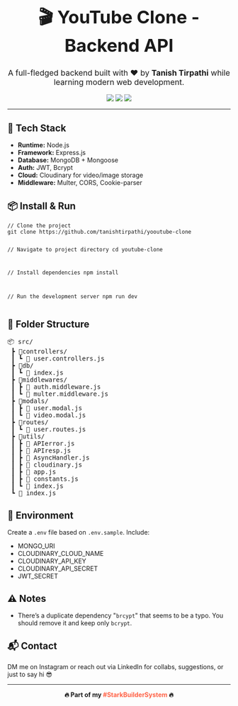 <h1 align="center" style="font-size: 2.5rem;">🎬 YouTube Clone - Backend API</h1>

<p align="center" style="font-size: 1.1rem;">
  A full-fledged backend built with ❤️ by <b>Tanish Tirpathi</b> while learning modern web development.
</p>

<p align="center">
  <a href="https://github.com/tanishtirpathi" target="_blank"><img src="https://img.shields.io/badge/GitHub-Tanish_Tirpathi-blue?style=for-the-badge&logo=github"></a>
  <a href="https://www.instagram.com/tanish.tirpathi" target="_blank"><img src="https://img.shields.io/badge/Instagram-@tanish.tirpathi-E4405F?style=for-the-badge&logo=instagram&logoColor=white"></a>
  <a href="https://www.linkedin.com/in/tanishtirpathi" target="_blank"><img src="https://img.shields.io/badge/LinkedIn-Tanish_Tirpathi-0077B5?style=for-the-badge&logo=linkedin"></a>
</p>

<hr />

<h2>🚀 Tech Stack</h2>
<ul>
  <li><b>Runtime:</b> Node.js</li>
  <li><b>Framework:</b> Express.js</li>
  <li><b>Database:</b> MongoDB + Mongoose</li>
  <li><b>Auth:</b> JWT, Bcrypt</li>
  <li><b>Cloud:</b> Cloudinary for video/image storage</li>
  <li><b>Middleware:</b> Multer, CORS, Cookie-parser</li>
</ul>

<h2>📦 Install & Run</h2>
<pre><code>// Clone the project
git clone https://github.com/tanishtirpathi/yooutube-clone

// Navigate to project directory
cd youtube-clone

// Install dependencies
npm install

// Run the development server
npm run dev
</code></pre>

<h2>🧠 Folder Structure</h2>
<pre>
📦 src/
 ┣ 📂controllers/
 ┃ ┗ 📜 user.controllers.js
 ┣ 📂db/
 ┃ ┗ 📜 index.js
 ┣ 📂middlewares/
 ┃ ┣ 📜 auth.middleware.js
 ┃ ┗ 📜 multer.middleware.js
 ┣ 📂modals/
 ┃ ┣ 📜 user.modal.js
 ┃ ┗ 📜 video.modal.js
 ┣ 📂routes/
 ┃ ┗ 📜 user.routes.js
 ┣ 📂utils/
 ┃ ┣ 📜 APIerror.js
 ┃ ┣ 📜 APIresp.js
 ┃ ┣ 📜 AsyncHandler.js
 ┃ ┣ 📜 cloudinary.js
 ┃ ┣ 📜 app.js
 ┃ ┣ 📜 constants.js
 ┃ ┗ 📜 index.js
 ┗ 📜 index.js
</pre>

<h2>🧪 Environment</h2>
Create a <code>.env</code> file based on <code>.env.sample</code>. Include:
<ul>
  <li>MONGO_URI</li>
  <li>CLOUDINARY_CLOUD_NAME</li>
  <li>CLOUDINARY_API_KEY</li>
  <li>CLOUDINARY_API_SECRET</li>
  <li>JWT_SECRET</li>
</ul>

<h2>⚠️ Notes</h2>
<ul>
  <li>There’s a duplicate dependency "<code>brcypt</code>" that seems to be a typo. You should remove it and keep only <code>bcrypt</code>.</li>
</ul>

<h2>📬 Contact</h2>
<p>DM me on Instagram or reach out via LinkedIn for collabs, suggestions, or just to say hi 😎</p>

<hr />
<p align="center" style="font-weight: bold;">🔥 Part of my <span style="color: #ff6347;">#StarkBuilderSystem</span> 🔥</p>
